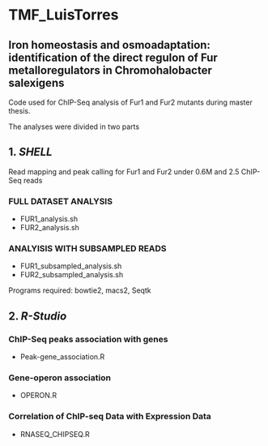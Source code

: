 # TMF_LuisTorres 
## Iron homeostasis and osmoadaptation: identification of the direct regulon of Fur metalloregulators in Chromohalobacter salexigens
Code used for ChIP-Seq analysis of Fur1 and Fur2 mutants during master thesis.

The analyses were divided in two parts

## 1. *SHELL*
Read mapping and peak calling for Fur1 and Fur2 under 0.6M and 2.5 ChIP-Seq reads 

### FULL DATASET ANALYSIS
- FUR1_analysis.sh
- FUR2_analysis.sh
### ANALYISIS WITH SUBSAMPLED READS
- FUR1_subsampled_analysis.sh
- FUR2_subsampled_analysis.sh

Programs required: bowtie2, macs2, Seqtk

## 2. *R-Studio*
### ChIP-Seq peaks association with genes
- Peak-gene_association.R
### Gene-operon association
- OPERON.R
### Correlation of ChIP-seq Data with Expression Data
- RNASEQ_CHIPSEQ.R





